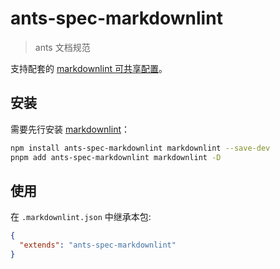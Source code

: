 # ants-spec-markdownlint

> ants 文档规范

支持配套的 [markdownlint 可共享配置](https://www.npmjs.com/package/markdownlint#optionsconfig)。

## 安装

需要先行安装 [markdownlint](https://www.npmjs.com/package/markdownlint)：

```bash
npm install ants-spec-markdownlint markdownlint --save-dev
pnpm add ants-spec-markdownlint markdownlint -D
```

## 使用

在 `.markdownlint.json` 中继承本包:

```json
{
  "extends": "ants-spec-markdownlint"
}
```
